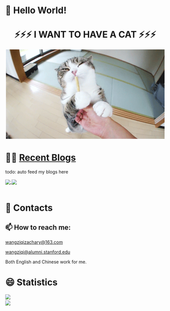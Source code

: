 <h1> 👋  Hello World! </h1>

<!--
**hzwdachui/hzwdachui** is a ✨ _special_ ✨ repository because its `README.md` (this file) appears on your GitHub profile.

Here are some ideas to get you started:

- 🔭 I’m currently working on ...
- 🌱 I’m currently learning ...
- 👯 I’m looking to collaborate on ...
- 🤔 I’m looking for help with ...
- 💬 Ask me about ...
- 📫 How to reach me: ...
- 😄 Pronouns: ...
- ⚡ Fun fact: ...
-->

<h1 style="text-align:center">⚡⚡⚡ I WANT TO HAVE A CAT ⚡⚡⚡</h1>

<div style="text-align:center">
	<img src="https://github.com/hzwdachui/hzwdachui/blob/master/catsuck.gif">
</div>

<h1>
    🤹‍♀️ <a href="https://github.com/hzwdachui/notes">Recent Blogs</a>
</h1>

<div>
	<p>todo: auto feed my blogs here</p>
	<a href="https://github.com/anuraghazra/github-readme-stats">
 	 <img align="center" src="https://github-readme-stats.vercel.app/api/pin/?username=hzwdachui&repo=Notes&theme=dark" />
	</a>
	<a href="https://github.com/anuraghazra/convoychat">
	<img align="center" src="https://github-readme-stats.vercel.app/api/pin/?username=hzwdachui&repo=flaskweb&theme=dark" />
	</a>
</div>
</br>

# 💬 Contacts
<h2> 📫 How to reach me: </h2>

wangziqizachary@163.com  

wangziqi@alumni.stanford.edu

Both English and Chinese work for me.

# 😄 Statistics
<a href="https://github.com/anuraghazra/github-readme-stats">
	<img align="center" src="https://github-readme-stats.vercel.app/api?username=hzwdachui&theme=dark&count_private=true&include_all_commits=true&hide=issues,contribs" />
</a>
</br>
<a href="https://github.com/anuraghazra/convoychat">
	<img align="center" src="https://github-readme-stats.vercel.app/api/top-langs/?username=hzwdachui&hide=Jupyter%20Notebook,CSS,SCSS,sass&theme=dark&layout=compact&card_width=445" />
</a>



